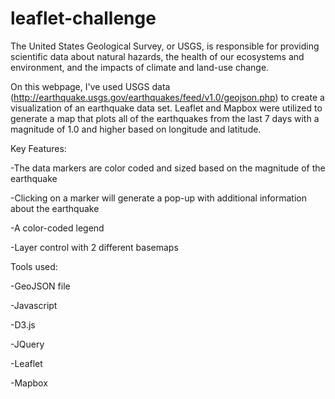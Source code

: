 # leaflet-challenge

The United States Geological Survey, or USGS, is responsible for providing scientific data about natural hazards, the health of our ecosystems and environment, and the impacts of climate and land-use change. 

On this webpage, I've used USGS data (http://earthquake.usgs.gov/earthquakes/feed/v1.0/geojson.php) to create a visualization of an earthquake data set. Leaflet and Mapbox were utilized to generate a map that plots all of the earthquakes from the last 7 days with a magnitude of 1.0 and higher based on longitude and latitude.


Key Features:

  -The data markers are color coded and sized based on the magnitude of the earthquake

  -Clicking on a marker will generate a pop-up with additional information about the earthquake
 
  -A color-coded legend
  
  -Layer control with 2 different basemaps
  

Tools used:

  -GeoJSON file

  -Javascript

  -D3.js

  -JQuery

  -Leaflet
  
  -Mapbox
  
